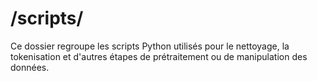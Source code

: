 # /scripts/

Ce dossier regroupe les scripts Python utilisés pour le nettoyage, la tokenisation et d'autres étapes de prétraitement ou de manipulation des données. 